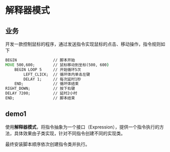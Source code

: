 # 解释器模式

## 业务

开发一款控制鼠标的程序，通过发送指令实现鼠标的点击、移动操作，指令规则如下

``` bat
BEGIN                // 脚本开始
MOVE 500,600;        // 鼠标移动到坐标(500, 600)
    BEGIN LOOP 5     // 开始循环5次
        LEFT_CLICK;  // 循环体内单击左键
        DELAY 1;     // 每次延时1秒
    END;             // 循环体结束
RIGHT_DOWN;          // 按下右键
DELAY 7200;          // 延时2小时
END;                 // 脚本结束
```

## demo1

使用**解释器模式**，将指令抽象为一个接口（Expression），提供一个指令执行的方法，具体效果由子类实现，针对不同指令创建不同的实现类。

最终安装脚本顺序依次创建指令类并执行。
